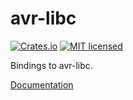 # avr-libc

[![Crates.io](https://img.shields.io/crates/v/avr-libc.svg)](https://crates.io/crates/avr-libc)
[![MIT licensed](https://img.shields.io/badge/license-MIT-blue.svg)](./LICENSE)

Bindings to avr-libc.

[Documentation](http://docs.rs/avr-libc)

